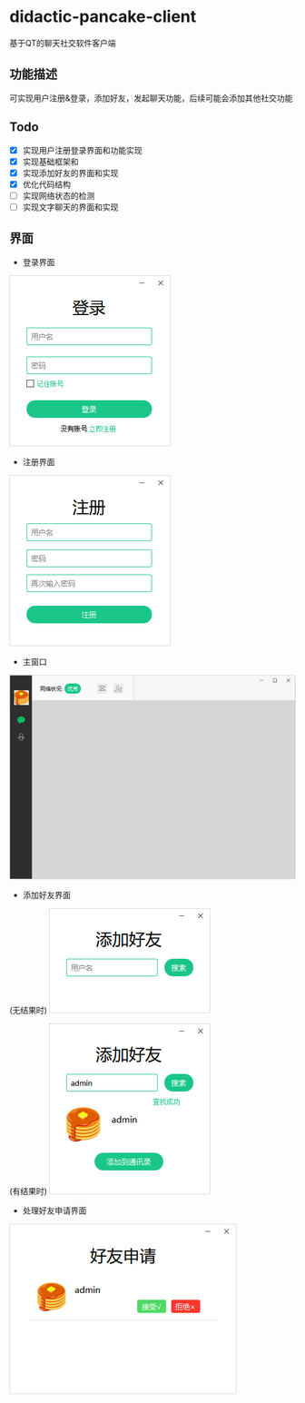 # didactic-pancake-client
基于QT的聊天社交软件客户端

功能描述
--
可实现用户注册&登录，添加好友，发起聊天功能，后续可能会添加其他社交功能

Todo
--
* [x] 实现用户注册登录界面和功能实现
* [x] 实现基础框架和
* [x] 实现添加好友的界面和实现
* [x] 优化代码结构
* [ ] 实现网络状态的检测
* [ ] 实现文字聊天的界面和实现
  
界面
--
* 登录界面
  
![](/introduction/LoginWindow.jpg)

* 注册界面
  
![](/introduction/RegisterWindow.jpg)

* 主窗口
  
![](/introduction/CustomMainWindow.jpg)

* 添加好友界面
  
(无结果时)
![](/introduction/AddFriendWindowNormal.jpg)

(有结果时)
![](/introduction/AddFriendWindowResult.jpg)

* 处理好友申请界面

![](/introduction/FriendRequestsWindow.jpg)

